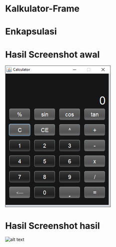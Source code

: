 # Kalkulator-Frame
# Enkapsulasi
# Hasil Screenshot awal
![alt text](https://raw.githubusercontent.com/AkbarBaihaqi/Kalkulator-Frame/master/ss%20awal.png)

# Hasil Screenshot hasil
![alt text]()
